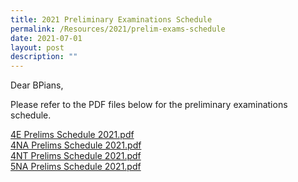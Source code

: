 ```yaml
---
title: 2021 Preliminary Examinations Schedule
permalink: /Resources/2021/prelim-exams-schedule
date: 2021-07-01
layout: post
description: ""
---
```

Dear BPians,  
  
Please refer to the PDF files below for the preliminary examinations schedule.  
  
[4E Prelims Schedule 2021.pdf](/files/4E%20Prelims%20Schedule%202021.pdf)
<br>[4NA Prelims Schedule 2021.pdf](/files/4NA%20Prelims%20Schedule%202021.pdf)
<br>[4NT Prelims Schedule 2021.pdf](/files/4NT%20Prelims%20Schedule%202021.pdf)
<br>[5NA Prelims Schedule 2021.pdf](/files/5NA%20Prelims%20Schedule%202021.pdf)